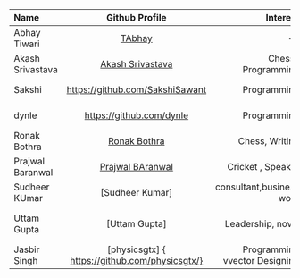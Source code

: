 | Name             |                   Github Profile                   |            Interest |                       Bio |
| :--------------- | :------------------------------------------------: | ------------------: | ------------------------: |
| Abhay Tiwari     |        [TAbhay](https://github.com/TAbhay/)        |                  -- |                        -- |
| Akash Srivastava | [Akash Srivastava](https://github.com/Akashsri3bi) | Chess , Programming |     Age 19 , 5'9 , Indian |
| Sakshi           |          https://github.com/SakshiSawant           |         Programming | I am a software developer |
| dynle            |              https://github.com/dynle              |         Programming |     Studying react native |
| Ronak Bothra     |     [Ronak Bothra](https://github.com/Ronak55)     |      Chess, Writing |         I am a programmer |
| Prajwal Baranwal | [Prajwal BAranwal](https://github.com/Prajwal-Baranwal) | Cricket , Speaker |     Age 20 , 6'2 , Indian |
| Sudheer KUmar    | [Sudheer Kumar] | consultant,business work| skilled, entrepreneurship|
| Uttam Gupta | [Uttam Gupta] | Leadership, novel | content writer, html, web designing|
| Jasbir Singh     | [physicsgtx] { https://github.com/physicsgtx/}   | Programming vvector Designing|  I am a full stack developer |

